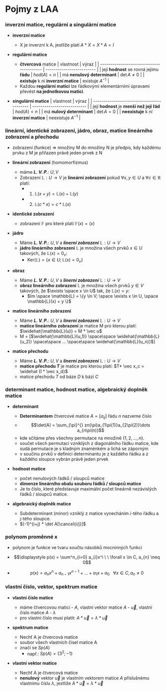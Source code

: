 # Pojmy z LAA
### inverzní matice, regulární a singulární matice
- **inverzní matice**
    - X je inverzní k A, jestliže platí $A * X = X * A = I$

- **regulární matice**
    - **čtvercová** matice
    | vlastnost                                 | výraz                     |
    | ----------------------------------------- | ------------------------- |
    | její **hodnost** se rovná jejímu **řádu** | $hod(A) = n$              |
    | má **nenulový determinant**               | $\det{A} \neq 0$          |
    | **existuje** k ní **inverzní matice**     | $\text{existuje } A^{-1}$ |
    - Každou **regulární matici** lze řádkovými elementárními úpravami převést **na jednotkovou matici**.

- **singulární matice**
    | vlastnost                                  | výraz                       |
    | ------------------------------------------ | --------------------------- |
    | její **hodnost** je **menší než její řád** | $hod(A) < n$                |
    | má **nulový determinant**                  | $\det{A} = 0$               |
    | **neexistuje** k ní **inverzní matice**    | $\text{neexistuje } A^{-1}$ |

### lineární, identické zobrazení, jádro, obraz, matice lineárního zobrazení a přechodu
- zobrazení (funkce) => množiny M do množiny N je předpis, kdy každému prvku z M je přiřazen právě jeden prvek z N
- **lineární zobrazení** (homomorfizmus)
    - máme ***L. V. P.***: $U, V$
    - Zobrazení $\mathbb{L} : U \rightarrow V$ je **lineární zobrazení** pokud $\forall x, y \in U$ a $\forall c \in \mathbb{R}$ platí:
        - 1. $\mathbb{L}(x+y) = \mathbb{L}(x) + \mathbb{L}(y)$
        - 2. $\mathbb{L}(c*x) = c * \mathbb{L}(x)$

- **identické zobrazení**
    - zobrazení $\mathbb{F}$ pro které platí $\mathbb{F}(x) = (x)$

- **jádro**
    - Máme ***L. V. P.***: $U, V$ a ***linerní zobrazení*** $\mathbb{L} : U \rightarrow V$
    - **jádro lineárního zobrazení** $\mathbb{L}$ je množina všech prvků $x \in U$ takových, že $\mathbb{L}(x) = 0_v$:
        - Ker($\mathbb{L}) = \left \{  x \in U; \mathbb{L}(x) = 0_v\right \}$

- **obraz**
    - Máme ***L. V. P.***: $U, V$ a ***linerní zobrazení*** $\mathbb{L} : U \rightarrow V$
    - **obraz lineárního zobrazení** $\mathbb{L}$ je množina všech prvků $y \in V$ takových, že $\exists \space x \in U$ tak, že $\mathbb{L}(x) = y$:
        - $Im \space \mathbb{L} = \{y \in V; \space \exists x \in U, \space \mathbb{L}(x) = y \}$

- **matice lineárního zobrazení**
    - Máme ***L. V. P.***: $U, V$ a ***linerní zobrazení*** $\mathbb{L} : U \rightarrow V$
    - **matice lineárního zobrazení** je matice M pro kterou platí: $\widehat{\mathbb{L}(u)} = M * \vec u$
    - M = [$\widehat{\mathbb{L}(u_1)}  \space\space \widehat{\mathbb{L}(u_2)} \space\space ... \space\space \widehat{\mathbb{L}(u_n)}$]

- **matice přechodu**
    - Máme ***L. V. P.***: $U, V$ a ***linerní zobrazení*** $\mathbb{L} : U \rightarrow V$
    - **matice přechodu $T$** je matice pro kterou platí: $T* \vec x_c = \widehat {I * \vec x_d}$
    - matice přechodu $T$ od báze $D$ k bázi $C$

### determinant matice, hodnost matice, algebraický doplněk matice
- **determinant**
    - **Determinantem** čtvercové matice $A = [a_{ij}]$ řádu $n$ nazveme číslo
    - $$\det(A) = \sum_{\pi}^{} zn(\pi)a_{1\pi(1)}a_{2\pi(2)}\dots a_{n\pi(n)}$$
    - kde sčítáme přes všechny permutace na množině $\{1, 2, \dots, n\}$.
    - součet všech permutací vzniklých z diagonálního řádku matice, kde sudá permutace je s kladným znaménkém a lichá se záporným
    - v součinu prvků v definici determinantu je z každého řádku a z každého sloupce vybrán právě jeden prvek

- **hodnost matice**
    - počet nenulových řádků / sloupců matice
    - **dimenze lineárního obalu souboru řádků / sloupců matice**
    - Je to číslo, které představuje maximální počet lineárně nezávislých řádků / sloupců matice.

- **algebraický doplněk matice**
    - Subdeterminant (minor) vzniklý z matice vynecháním $i$-tého řádku a $j$-tého sloupce.
    - $(-1)^{i+j} * \det A[\cancel{i/j}]$

### polynom proměnné x
- polynom je funkce ve tvaru součtu násobků mocninných funkcí
- $$\displaystyle p(x) = \sum^n_{i=0} a_{i}x^i \ \ \forall x \in C, a_{n} \neq 0$$

- $$p(x) = a_nx^n + a_{n-1}x^{n-1} + . . . + a_{1}x + a_0 \ \ \ \forall x \in C, a_{n} \neq 0$$

### vlastní číslo, vektor, spektrum matice
- **vlastní číslo matice**
    - máme čtvercovou matici - $A$, vlastní vektor matice $A$ - $\vec{u}$, vlastní číslo matice $A$ - $\lambda$
    - pro vlastní číslo musí platit: $A * \vec u = λ * \vec u$

- **spektrum matice**
    - Nechť A je čtvercová matice
    - soubor všech vlastních čísel matice A
    - značí se $Sp(A)$
    	- např.: $Sp(A) = \{3^2; -1\}$

- **vlastní vektor matice**
    - Nechť A je čtvercová matice
    - **nenulový** vektor $\vec u$ je vlastním vektorem matice $A$ příslušnému vlastnímu číslu $\lambda$, jestliže $A * \vec u = λ * \vec u$